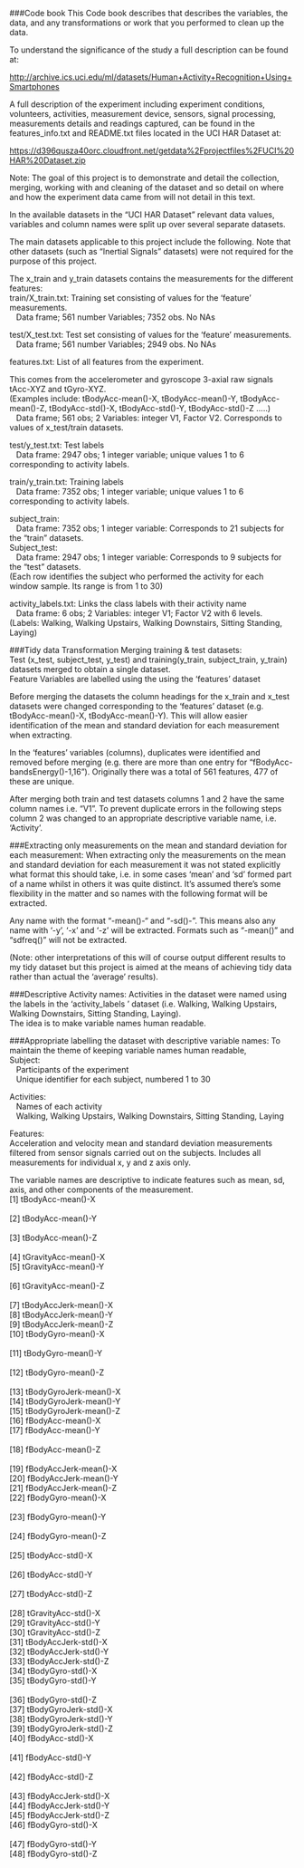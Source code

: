 ###Code book
This Code book describes that describes the variables, the data, and any transformations or work that you performed to clean up the data.

To understand the significance of the study a full description can be found at:

http://archive.ics.uci.edu/ml/datasets/Human+Activity+Recognition+Using+Smartphones <br/>

A full description of the experiment including experiment conditions, volunteers, activities, measurement device, sensors, signal processing, measurements details and readings captured, can be found in the features_info.txt and README.txt files located in the UCI HAR Dataset at:

https://d396qusza40orc.cloudfront.net/getdata%2Fprojectfiles%2FUCI%20HAR%20Dataset.zip 

Note: The goal of this project is to demonstrate and detail the collection, merging, working with and cleaning of the dataset and so detail on where and how the experiment data came from will not detail in this text.

In the available datasets in the “UCI HAR Dataset” relevant data values, variables and column names were split up over several separate datasets.

The main datasets applicable to this project include the following. Note that other datasets (such as “Inertial Signals” datasets) were not required for the purpose of this project.

The x_train and y_train datasets contains the measurements for the different features:<br/>
train/X_train.txt: Training set consisting of values for the ‘feature’ measurements.<br/>
&nbsp;&nbsp;&nbsp;Data frame; 561 number Variables; 7352 obs. No NAs<p/>

test/X_test.txt: Test set consisting of values for the ‘feature’ measurements.<br/>
&nbsp;&nbsp;&nbsp;Data frame; 561 number Variables; 2949 obs. No NAs

features.txt: List of all features from the experiment.

This comes from the accelerometer and gyroscope 3-axial raw signals tAcc-XYZ and tGyro-XYZ.<br/> 
(Examples include: tBodyAcc-mean()-X,  tBodyAcc-mean()-Y,  tBodyAcc-mean()-Z, tBodyAcc-std()-X, tBodyAcc-std()-Y, tBodyAcc-std()-Z …..)<br/>
&nbsp;&nbsp;&nbsp;Data frame; 561 obs; 2 Variables: integer V1, Factor V2. Corresponds to values of x_test/train datasets.

test/y_test.txt: Test labels<br/>
&nbsp;&nbsp;&nbsp;Data frame: 2947 obs; 1 integer variable; unique values 1 to 6 corresponding to activity labels.

train/y_train.txt: Training labels<br/>
&nbsp;&nbsp;&nbsp;Data frame: 7352 obs; 1 integer variable; unique values 1 to 6 corresponding to activity labels.

subject_train: <br/>
&nbsp;&nbsp;&nbsp;Data frame: 7352 obs; 1 integer variable: Corresponds to 21 subjects for the “train” datasets.<br/>
Subject_test:<br/>
&nbsp;&nbsp;&nbsp;Data frame: 2947 obs; 1 integer variable: Corresponds to 9 subjects for the “test” datasets.<br/>
(Each row identifies the subject who performed the activity for each window sample. Its range is from 1 to 30)

activity_labels.txt: Links the class labels with their activity name<br/> 
&nbsp;&nbsp;&nbsp;Data frame: 6 obs; 2 Variables: integer V1; Factor V2 with 6 levels.<br/>
(Labels: Walking, Walking Upstairs, Walking Downstairs, Sitting Standing, Laying)

###Tidy data Transformation
Merging training & test datasets:<br/>
Test (x_test, subject_test, y_test) and training(y_train, subject_train, y_train) datasets merged to obtain a single dataset.<br/>
Feature Variables are labelled using the using the ‘features’ dataset  

Before merging the datasets the column headings for the x_train and x_test datasets were changed corresponding to the ‘features’ dataset (e.g. tBodyAcc-mean()-X,  tBodyAcc-mean()-Y). This will allow easier identification of the mean and standard deviation for each measurement when extracting. 

In the ‘features’ variables (columns), duplicates were identified and removed before merging (e.g. there are more than one entry for “fBodyAcc-bandsEnergy()-1,16”). Originally there was a total of 561 features, 477 of these are unique.

After merging both train and test datasets columns 1 and 2 have the same column names i.e. “V1”. To prevent duplicate errors in the following steps column 2 was changed to an appropriate descriptive variable name, i.e. ‘Activity’.

###Extracting only measurements on the mean and standard deviation for each measurement:
When extracting only the measurements on the mean and standard deviation for each measurement it was not stated explicitly what format this should take, i.e. in some cases ‘mean’ and ‘sd’ formed part of a name whilst in others it was quite distinct. It’s assumed there’s some flexibility in the matter and so names with the following format will be extracted.

Any name with the format “-mean()-“ and “-sd()-”. This means also any name with ‘-y’, ‘-x’ and ‘-z’ will be extracted. 
Formats such as “-mean()” and “sdfreq()” will not be extracted.

(Note: other interpretations of this will of course output different results to my tidy dataset but this project is aimed at the means of achieving tidy data rather than actual the ‘average’ results).

###Descriptive Activity names:
Activities in the dataset were named using the labels in the ‘activity_labels ’ dataset (i.e. Walking, Walking Upstairs, Walking Downstairs, Sitting Standing, Laying).<br/> 
The idea is to make variable names human readable.

###Appropriate labelling the dataset with descriptive variable names:
To maintain the theme of keeping variable names human readable,<br/>
Subject:<br/>
	&nbsp;&nbsp;&nbsp;Participants of the experiment<br/>
	&nbsp;&nbsp;&nbsp;Unique identifier for each subject, numbered 1 to 30<br/>
	
Activities:<br/>
	    &nbsp;&nbsp;&nbsp;Names of each activity<br/>
	    &nbsp;&nbsp;&nbsp;Walking, Walking Upstairs, Walking Downstairs, Sitting Standing, Laying<br/>
	
Features:<br/>
Acceleration and velocity mean and standard deviation measurements filtered from sensor signals carried out on the subjects. Includes all measurements for individual x, y and z axis only.

The variable names are descriptive to indicate features such as mean, sd, axis, and other components of the measurement.<br/>
[1] tBodyAcc-mean()-X<br/>     
 [2] tBodyAcc-mean()-Y<br/>     
 [3] tBodyAcc-mean()-Z<br/>    
 [4] tGravityAcc-mean()-X<br/> 
 [5] tGravityAcc-mean()-Y<br/>  
 [6] tGravityAcc-mean()-Z<br/>  
 [7] tBodyAccJerk-mean()-X<br/>
 [8] tBodyAccJerk-mean()-Y<br/>
 [9] tBodyAccJerk-mean()-Z<br/>
[10] tBodyGyro-mean()-X<br/>  
[11] tBodyGyro-mean()-Y<br/>  
[12] tBodyGyro-mean()-Z<br/>  
[13] tBodyGyroJerk-mean()-X<br/>
[14] tBodyGyroJerk-mean()-Y<br/>
[15] tBodyGyroJerk-mean()-Z<br/>
[16] fBodyAcc-mean()-X<br/>
[17] fBodyAcc-mean()-Y<br/>    
[18] fBodyAcc-mean()-Z<br/>   
[19] fBodyAccJerk-mean()-X<br/>
[20] fBodyAccJerk-mean()-Y<br/>
[21] fBodyAccJerk-mean()-Z<br/>
[22] fBodyGyro-mean()-X<br/>  
[23] fBodyGyro-mean()-Y<br/>   
[24] fBodyGyro-mean()-Z<br/>   
[25] tBodyAcc-std()-X<br/>    
[26] tBodyAcc-std()-Y<br/>   
[27] tBodyAcc-std()-Z<br/>   
[28] tGravityAcc-std()-X<br/> 
[29] tGravityAcc-std()-Y<br/> 
[30] tGravityAcc-std()-Z<br/> 
[31] tBodyAccJerk-std()-X<br/>
[32] tBodyAccJerk-std()-Y<br/>
[33] tBodyAccJerk-std()-Z<br/>
[34] tBodyGyro-std()-X<br/> 
[35] tBodyGyro-std()-Y<br/>   
[36] tBodyGyro-std()-Z<br/>
[37] tBodyGyroJerk-std()-X<br/>
[38] tBodyGyroJerk-std()-Y<br/>
[39] tBodyGyroJerk-std()-Z<br/>
[40] fBodyAcc-std()-X<br/>     
[41] fBodyAcc-std()-Y<br/>    
[42] fBodyAcc-std()-Z<br/>    
[43] fBodyAccJerk-std()-X<br/>
[44] fBodyAccJerk-std()-Y<br/>
[45] fBodyAccJerk-std()-Z<br/>
[46] fBodyGyro-std()-X<br/>   
[47] fBodyGyro-std()-Y<br/>
[48] fBodyGyro-std()-Z<br/>  


	






